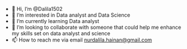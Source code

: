 - 👋 Hi, I’m @Dalila1502
- 👀 I’m interested in Data analyst and Data Science
- 🌱 I’m currently learning Data analyst
- 💞️ I’m looking to collaborate with someone that could help me enhance my skills set on data analyst and science
- 📫 How to reach me via email nurdalila.hainan@gmail.com

<!---
Dalila1502/Dalila1502 is a ✨ special ✨ repository because its `README.md` (this file) appears on your GitHub profile.
You can click the Preview link to take a look at your changes.
--->
